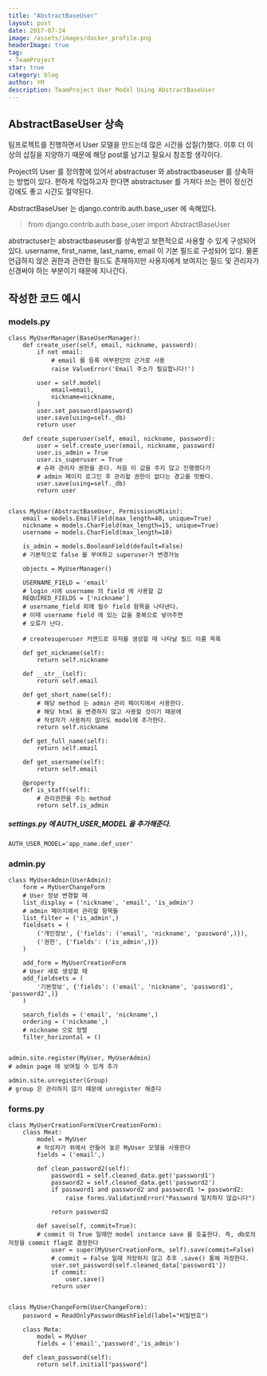 ```yaml
---
title: "AbstractBaseUser"
layout: post
date: 2017-07-24
image: /assets/images/docker_profile.png
headerImage: true
tag:
- TeamProject
star: true
category: blog
author: YM
description: TeamProject User Model Using AbstractBaseUser
---
```


## AbstractBaseUser 상속

팀프로젝트를 진행하면서 User 모델을 만드는데 많은 시간을 삽질(?)했다. 이후 더 이상의 삽질을 지양하기 때문에 해당 post를 남기고 필요시 참조할 생각이다.

Project의 User 를 정의함에 있어서 abstractuser 와 abstractbaseuser 를 상속하는 방법이 있다. 편하게 작업하고자 한다면 abstractuser 를 가져다 쓰는 편이 정신건강에도 좋고 시간도 절약된다.

AbstractBaseUser 는 django.contrib.auth.base_user 에 속해있다. 
> from django.contrib.auth.base_user import AbstractBaseUser

abstractuser는 abstractbaseuser를 상속받고 보편적으로 사용할 수 있게 구성되어 있다. username, first_name, last_name, email 이 기본 필드로 구성되어 있다. 물론 언급하지 않은 권한과 관련한 필드도 존재하지만 사용자에게 보여지는 필드 및 관리자가 신경써야 하는 부분이기 때문에 지나간다.

## 작성한 코드 예시

### models.py
```
class MyUserManager(BaseUserManager):
    def create_user(self, email, nickname, password):
        if not email:
            # email 를 등록 여부판단의 근거로 사용
            raise ValueError('Email 주소가 필요합니다!')

        user = self.model(
            email=email,
            nickname=nickname,
        )
        user.set_password(password)
        user.save(using=self._db)
        return user

    def create_superuser(self, email, nickname, password):
        user = self.create_user(email, nickname, password)
        user.is_admin = True
        user.is_superuser = True
        # 슈퍼 관리자 권한을 준다. 처음 이 값을 주지 않고 진행했다가 
        # admin 페이지 로그인 후 관리할 권한이 없다는 경고를 맛봤다.
        user.save(using=self._db)
        return user


class MyUser(AbstractBaseUser, PermissionsMixin):
    email = models.EmailField(max_length=40, unique=True)
    nickname = models.CharField(max_length=15, unique=True)
    username = models.CharField(max_length=10)

    is_admin = models.BooleanField(default=False)
    # 기본적으로 false 를 부여하고 superuser가 변경가능

    objects = MyUserManager()

    USERNAME_FIELD = 'email'
    # login 시에 username 의 field 에 사용할 값
    REQUIRED_FIELDS = ['nickname']
    # username_field 외에 필수 field 항목을 나타낸다.
    # 이때 username field 에 있는 값을 중복으로 넣어주면 
    # 오류가 난다.

    # createsuperuser 커맨드로 유저를 생성할 때 나타날 필드 이름 목록

    def get_nickname(self):
        return self.nickname

    def __str__(self):
        return self.email

    def get_short_name(self):
    	# 해당 method 는 admin 관리 페이지에서 사용한다.
    	# 해당 html 을 변경하지 않고 사용할 것이기 때문에
    	# 작성자가 사용하지 않아도 model에 추가한다.
        return self.nickname

    def get_full_name(self):
        return self.email

    def get_username(self):
        return self.email

    @property
    def is_staff(self):
    	# 관리권한을 주는 method 
        return self.is_admin
```

##### settings.py 에 AUTH_USER_MODEL 을 추가해준다.

```
AUTH_USER_MODEL='app_name.def_user'
```


### admin.py

```
class MyUserAdmin(UserAdmin):
    form = MyUserChangeForm
    # User 정보 변경할 때
    list_display = ('nickname', 'email', 'is_admin')
    # admin 페이지에서 관리할 항목들
    list_filter = ('is_admin',)
    fieldsets = (
        ('개인정보', {'fields': ('email', 'nickname', 'password',)}),
        ('권한', {'fields': ('is_admin',)})
    )

    add_form = MyUserCreationForm
    # User 새로 생성할 때
    add_fieldsets = (
        '기본정보', {'fields': ('email', 'nickname', 'password1', 'password2',)}
    )

    search_fields = ('email', 'nickname',)
    ordering = ('nickname',)
    # nickname 으로 정렬
    filter_horizontal = ()


admin.site.register(MyUser, MyUserAdmin)
# admin page 에 보여질 수 있게 추가

admin.site.unregister(Group)
# group 은 관리하지 않기 때문에 unregister 해준다
```

### forms.py

```
class MyUserCreationForm(UserCreationForm):
    class Meat:
        model = MyUser
        # 작성자가 위에서 만들어 놓은 MyUser 모델을 사용한다
        fields = ('email',)

        def clean_password2(self):
            password1 = self.cleaned_data.get('password1')
            password2 = self.cleaned_data.get('password2')
            if password1 and password2 and password1 != password2:
                raise forms.ValidationError("Password 일치하지 않습니다")

            return password2

        def save(self, commit=True):
        # commit 이 True 일때만 model instance save 를 호출한다. 즉, db로의 저장을 commit flag로 결정한다
            user = super(MyUserCreationForm, self).save(commit=False)
            # commit = False 일때 저장하지 않고 추후 .save() 통해 저장한다.
            user.set_password(self.cleaned_data['password1'])
            if commit:
                user.save()
            return user


class MyUserChangeForm(UserChangeForm):
    password = ReadOnlyPasswordHashField(label="비밀번호")

    class Meta:
        model = MyUser
        fields = ('email','password','is_admin')

    def clean_password(self):
        return self.initial["password"]
```


